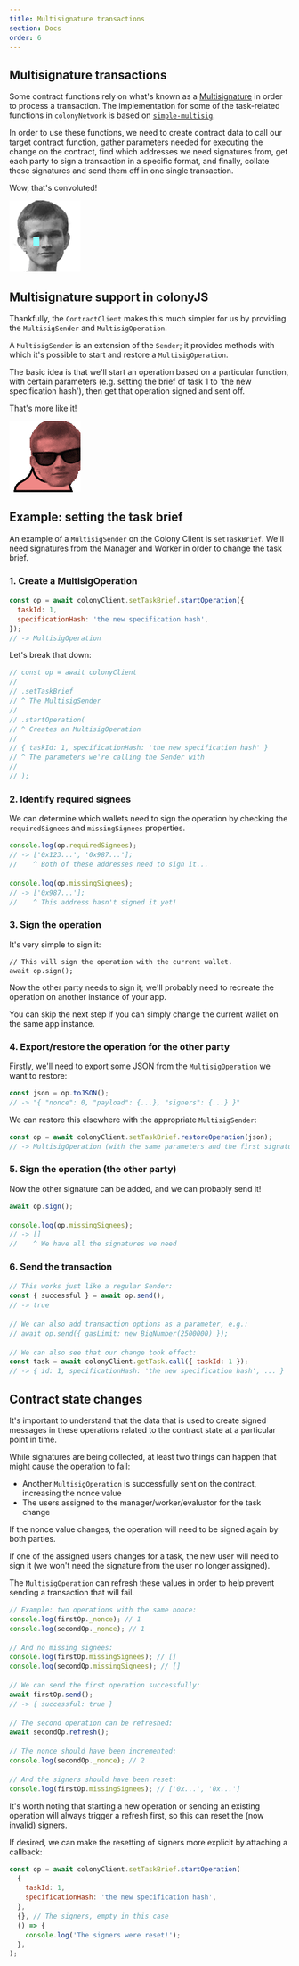 ```yaml
---
title: Multisignature transactions
section: Docs
order: 6
---
```


## Multisignature transactions

Some contract functions rely on what's known as a [Multisignature](https://en.wikipedia.org/wiki/Multisignature) in order to process a transaction. The implementation for some of the task-related functions in `colonyNetwork` is based on [`simple-multisig`](https://github.com/christianlundkvist/simple-multisig).

In order to use these functions, we need to create contract data to call our target contract function, gather parameters needed for executing the change on the contract, find which addresses we need signatures from, get each party to sign a transaction in a specific format, and finally, collate these signatures and send them off in one single transaction.

Wow, that's convoluted!

![Sad Vitalik](img/sad_vitalik.gif)

## Multisignature support in colonyJS

Thankfully, the `ContractClient` makes this much simpler for us by providing the `MultisigSender` and `MultisigOperation`.

A `MultisigSender` is an extension of the `Sender`; it provides methods with which it's possible to start and restore a `MultisigOperation`.

The basic idea is that we'll start an operation based on a particular function, with certain parameters (e.g. setting the brief of task 1 to 'the new specification hash'), then get that operation signed and sent off.

That's more like it!

![Cool Vitalik Parrot](img/cool_vitalik_parrot.gif)

## Example: setting the task brief

An example of a `MultisigSender` on the Colony Client is `setTaskBrief`. We'll need signatures from the Manager and Worker in order to change the task brief.

### 1. Create a MultisigOperation

```js
const op = await colonyClient.setTaskBrief.startOperation({
  taskId: 1,
  specificationHash: 'the new specification hash',
});
// -> MultisigOperation
```

Let's break that down:

```js
// const op = await colonyClient
//
// .setTaskBrief
// ^ The MultisigSender
//
// .startOperation(
// ^ Creates an MultisigOperation
//
// { taskId: 1, specificationHash: 'the new specification hash' }
// ^ The parameters we're calling the Sender with
//
// );
```

### 2. Identify required signees

We can determine which wallets need to sign the operation by checking the `requiredSignees` and `missingSignees` properties.

```js
console.log(op.requiredSignees);
// -> ['0x123...', '0x987...'];
//    ^ Both of these addresses need to sign it...

console.log(op.missingSignees);
// -> ['0x987...'];
//    ^ This address hasn't signed it yet!
```

### 3. Sign the operation

It's very simple to sign it:

```
// This will sign the operation with the current wallet.
await op.sign();
```

Now the other party needs to sign it; we'll probably need to recreate the operation on another instance of your app.

You can skip the next step if you can simply change the current wallet on the same app instance.

### 4. Export/restore the operation for the other party

Firstly, we'll need to export some JSON from the `MultisigOperation` we want to restore:

```js
const json = op.toJSON();
// -> "{ "nonce": 0, "payload": {...}, "signers": {...} }"
```

We can restore this elsewhere with the appropriate `MultisigSender`:

```js
const op = await colonyClient.setTaskBrief.restoreOperation(json);
// -> MultisigOperation (with the same parameters and the first signature already in place)
```

### 5. Sign the operation (the other party)

Now the other signature can be added, and we can probably send it!

```js
await op.sign();

console.log(op.missingSignees);
// -> []
//    ^ We have all the signatures we need
```

### 6. Send the transaction

```js
// This works just like a regular Sender:
const { successful } = await op.send();
// -> true

// We can also add transaction options as a parameter, e.g.:
// await op.send({ gasLimit: new BigNumber(2500000) });

// We can also see that our change took effect:
const task = await colonyClient.getTask.call({ taskId: 1 });
// -> { id: 1, specificationHash: 'the new specification hash', ... }
```

## Contract state changes

It's important to understand that the data that is used to create signed messages in these operations related to the contract state at a particular point in time.

While signatures are being collected, at least two things can happen that might cause the operation to fail:

* Another `MultisigOperation` is successfully sent on the contract, increasing the nonce value
* The users assigned to the manager/worker/evaluator for the task change

If the nonce value changes, the operation will need to be signed again by both parties.

If one of the assigned users changes for a task, the new user will need to sign it (we won't need the signature from the user no longer assigned).

The `MultisigOperation` can refresh these values in order to help prevent sending a transaction that will fail.

```js
// Example: two operations with the same nonce:
console.log(firstOp._nonce); // 1
console.log(secondOp._nonce); // 1

// And no missing signees:
console.log(firstOp.missingSignees); // []
console.log(secondOp.missingSignees); // []

// We can send the first operation successfully:
await firstOp.send();
// -> { successful: true }

// The second operation can be refreshed:
await secondOp.refresh();

// The nonce should have been incremented:
console.log(secondOp._nonce); // 2

// And the signers should have been reset:
console.log(firstOp.missingSignees); // ['0x...', '0x...']
```

It's worth noting that starting a new operation or sending an existing operation will always trigger a refresh first, so this can reset the (now invalid) signers.

If desired, we can make the resetting of signers more explicit by attaching a callback:

```js
const op = await colonyClient.setTaskBrief.startOperation(
  {
    taskId: 1,
    specificationHash: 'the new specification hash',
  },
  {}, // The signers, empty in this case
  () => {
    console.log('The signers were reset!');
  },
);
```
